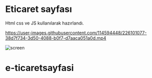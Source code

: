 <h1> Eticaret sayfası </h1>

Html css ve JS kullanılarak hazırlandı.

https://user-images.githubusercontent.com/114594448/226101077-38d7f734-3d50-4088-b0f7-d7aaca051a0d.mp4

![screen](https://user-images.githubusercontent.com/114594448/226101111-66126f96-5d01-4e24-a31b-7a83151483a3.gif)
# e-ticaretsayfasi
